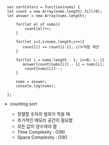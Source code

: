 ```
  var sortColors = function(nums) {
  let count = new Array(nums.length).fill(0);
  let answer = new Array(nums.length);

      for(let el of nums){
          count[el]++;
      }

      for(let i=1;i<nums.length;i++){
         count[i] += count[i-1]; //누적합 계산
      }

      for(let i = nums.length - 1; i>=0; i--){
         answer[count[nums[i]] - 1] = nums[i];
          count[nums[i]]--;
      }

      nums = answer;
      console.log(nums);

  };
```

- counting sort

  - 정렬할 숫자의 범위가 작을 때
  - 추가적인 메모리 공간이 필요함
  - 모든 값이 양수여야 함
  - Time Complexity : O(N)
  - Space Complexity : O(K)
